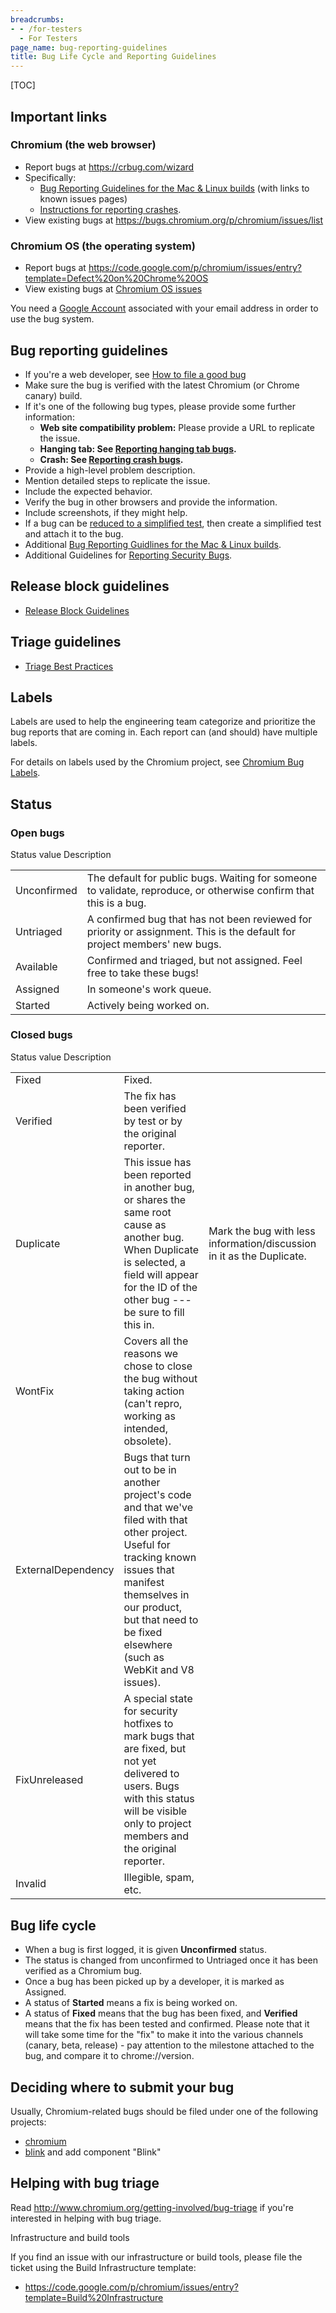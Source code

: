 ```yaml
---
breadcrumbs:
- - /for-testers
  - For Testers
page_name: bug-reporting-guidelines
title: Bug Life Cycle and Reporting Guidelines
---
```


[TOC]

## Important links

### Chromium (the web browser)

*   Report bugs at <https://crbug.com/wizard>
*   Specifically:
    *   [Bug Reporting Guidelines for the Mac & Linux
                builds](/for-testers/bug-reporting-guidlines-for-the-mac-linux-builds)
                (with links to known issues pages)
    *   [Instructions for reporting
                crashes](/for-testers/bug-reporting-guidelines/reporting-crash-bug).
*   View existing bugs at
            <https://bugs.chromium.org/p/chromium/issues/list>

### Chromium OS (the operating system)

*   Report bugs at
            <https://code.google.com/p/chromium/issues/entry?template=Defect%20on%20Chrome%20OS>
*   View existing bugs at [Chromium OS
            issues](https://code.google.com/p/chromium/issues/list?can=2&q=os%3Dchrome)

You need a [Google Account](https://www.google.com/accounts/NewAccount)
associated with your email address in order to use the bug system.

## Bug reporting guidelines

*   If you're a web developer, see [How to file a good
            bug](https://developers.google.com/web/feedback/file-a-bug)
*   Make sure the bug is verified with the latest Chromium (or Chrome
            canary) build.
*   If it's one of the following bug types, please provide some further
            information:
    *   **Web site compatibility problem:** Please provide a URL to
                replicate the issue.
    *   **Hanging tab: See [Reporting hanging tab
                bugs](/for-testers/bug-reporting-guidelines/hanging-tabs).**
    *   **Crash: See [Reporting crash
                bugs](/for-testers/bug-reporting-guidelines/reporting-crash-bug).**
*   Provide a high-level problem description.
*   Mention detailed steps to replicate the issue.
*   Include the expected behavior.
*   Verify the bug in other browsers and provide the information.
*   Include screenshots, if they might help.
*   If a bug can be [reduced to a simplified
            test](/system/errors/NodeNotFound), then create a simplified test
            and attach it to the bug.
*   Additional [Bug Reporting Guidlines for the Mac & Linux
            builds](/for-testers/bug-reporting-guidlines-for-the-mac-linux-builds).
*   Additional Guidelines for [Reporting Security
            Bugs](/Home/chromium-security/reporting-security-bugs).

## Release block guidelines

*   [Release Block Guidelines](/issue-tracking/release-block-guidelines)

## Triage guidelines

*   [Triage Best
            Practices](/for-testers/bug-reporting-guidelines/triage-best-practices)

## Labels

Labels are used to help the engineering team categorize and prioritize the bug
reports that are coming in. Each report can (and should) have multiple labels.

For details on labels used by the Chromium project, see [Chromium Bug
Labels](/for-testers/bug-reporting-guidelines/chromium-bug-labels).

## Status

### Open bugs

<table>
<tr>
Status value 	 Description </tr>
<tr>
<td>Unconfirmed</td>
<td>The default for public bugs. Waiting for someone to validate, reproduce, or otherwise confirm that this is a bug. </td>
</tr>
<tr>
<td>Untriaged</td>
<td>A confirmed bug that has not been reviewed for priority or assignment. This is the default for project members' new bugs. </td>
</tr>
<tr>
<td>Available</td>
<td>Confirmed and triaged, but not assigned. Feel free to take these bugs! </td>
</tr>
<tr>
<td>Assigned</td>
<td>In someone's work queue. </td>
</tr>
<tr>
<td>Started</td>
<td>Actively being worked on. </td>
</tr>
</table>

### Closed bugs

<table>
<tr>
Status value 		 Description 	</tr>
<tr>
<td>Fixed</td>
<td>Fixed.</td>
</tr>
<tr>
<td>Verified</td>
<td>The fix has been verified by test or by the original reporter.</td>
</tr>
<tr>
<td>Duplicate</td>

<td>This issue has been reported in another bug, or shares the same root cause as another bug. When Duplicate is selected, a field will appear for the ID of the other bug --- be sure to fill this in.</td>

<td>Mark the bug with less information/discussion in it as the Duplicate.</td>

</tr>
<tr>
<td>WontFix</td>
<td>Covers all the reasons we chose to close the bug without taking action (can't repro, working as intended, obsolete).</td>
</tr>
<tr>
<td>ExternalDependency</td>
<td>Bugs that turn out to be in another project's code and that we've filed with that other project. Useful for tracking known issues that manifest themselves in our product, but that need to be fixed elsewhere (such as WebKit and V8 issues).</td>
</tr>
<tr>
<td>FixUnreleased</td>
<td>A special state for security hotfixes to mark bugs that are fixed, but not yet delivered to users. Bugs with this status will be visible only to project members and the original reporter.</td>
</tr>
<tr>
<td>Invalid</td>
<td>Illegible, spam, etc.</td>
</tr>
</table>

## Bug life cycle

*   When a bug is first logged, it is given **Unconfirmed** status.
*   The status is changed from unconfirmed to Untriaged once it has been
            verified as a Chromium bug.
*   Once a bug has been picked up by a developer, it is marked as
            Assigned.
*   A status of **Started** means a fix is being worked on.
*   A status of **Fixed** means that the bug has been fixed, and
            **Verified** means that the fix has been tested and confirmed.
            Please note that it will take some time for the "fix" to make it
            into the various channels (canary, beta, release) - pay attention to
            the milestone attached to the bug, and compare it to
            chrome://version.

## Deciding where to submit your bug

Usually, Chromium-related bugs should be filed under one of the following
projects:

*   [chromium](http://code.google.com/p/chromium/issues/entry)
*   [blink](http://crbug.com/) and add component "Blink"

## Helping with bug triage

Read <http://www.chromium.org/getting-involved/bug-triage> if you're interested
in helping with bug triage.

Infrastructure and build tools

If you find an issue with our infrastructure or build tools, please file the
ticket using the Build Infrastructure template:

*   <https://code.google.com/p/chromium/issues/entry?template=Build%20Infrastructure>
